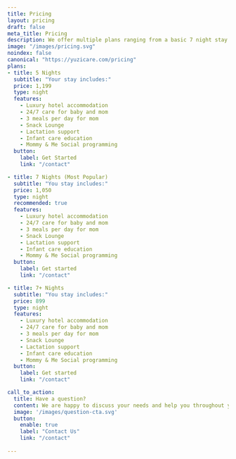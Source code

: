 ```yaml
---
title: Pricing
layout: pricing
draft: false
meta_title: Pricing
description: We offer multiple plans ranging from a basic 7 night stay all the way up to 30 nights. Want to stay longer? No problem! There is no maximum stay time. Just call ahead to inform our booking agents and we will arrange for your stay.
image: "/images/pricing.svg"
noindex: false
canonical: "https://yuzicare.com/pricing"
plans:
- title: 5 Nights
  subtitle: "Your stay includes:"
  price: 1,199
  type: night
  features:
    - Luxury hotel accommodation
    - 24/7 care for baby and mom
    - 3 meals per day for mom
    - Snack Lounge
    - Lactation support 
    - Infant care education 
    - Mommy & Me Social programming
  button:
    label: Get Started
    link: "/contact"

- title: 7 Nights (Most Popular)
  subtitle: "You stay includes:"
  price: 1,050
  type: night
  recommended: true
  features:
    - Luxury hotel accommodation
    - 24/7 care for baby and mom
    - 3 meals per day for mom
    - Snack Lounge
    - Lactation support 
    - Infant care education
    - Mommy & Me Social programming
  button:
    label: Get started
    link: "/contact"

- title: 7+ Nights
  subtitle: "You stay includes:"
  price: 899
  type: night
  features:
    - Luxury hotel accommodation
    - 24/7 care for baby and mom
    - 3 meals per day for mom
    - Snack Lounge
    - Lactation support 
    - Infant care education
    - Mommy & Me Social programming
  button:
    label: Get started
    link: "/contact"

call_to_action:
  title: Have a question?
  content: We are happy to discuss your needs and help you throughout your postpartum journey.
  image: '/images/question-cta.svg'
  button:
    enable: true
    label: "Contact Us"
    link: "/contact"
    
---
```

